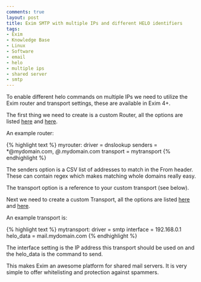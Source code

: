 ```yaml
---
comments: true
layout: post
title: Exim SMTP with multiple IPs and different HELO identifiers
tags:
- Exim
- Knowledge Base
- Linux
- Software
- email
- helo
- multiple ips
- shared server
- smtp
---
```


To enable different helo commands on multiple IPs we need to utilize the Exim router and transport settings, these are available in Exim 4+.

The first thing we need to create is a custom Router, all the options are listed [here](http://www.exim.org/exim-html-current/doc/html/spec_html/ch15.html) and [here](http://www.exim.org/exim-html-current/doc/html/spec_html/ch17.html).

An example router:

{% highlight text %}
myrouter:
 driver = dnslookup
 senders = *@mydomain.com, *@*.mydomain.com
 transport = mytransport
{% endhighlight %}

The senders option is a CSV list of addresses to match in the From header. These can contain regex which makes matching whole domains really easy.

The transport option is a reference to your custom transport (see below).

Next we need to create a custom Transport, all the options are listed [here](http://www.exim.org/exim-html-current/doc/html/spec_html/ch24.html) and [here](http://www.exim.org/exim-html-current/doc/html/spec_html/ch30.html).

An example transport is:

{% highlight text %}
mytransport:
 driver = smtp
 interface = 192.168.0.1
 helo_data = mail.mydomain.com
{% endhighlight %}

The interface setting is the IP address this transport should be used on and the helo_data is the command to send.

This makes Exim an awesome platform for shared mail servers. It is very simple to offer whitelisting and protection against spammers.
